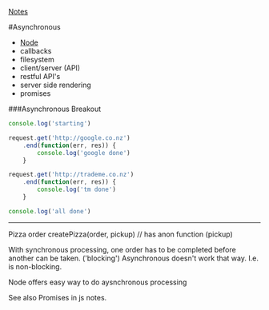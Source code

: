 [Notes](notes.md)

#Asynchronous
- [Node](javascript/node.md)
- callbacks
- filesystem
- client/server (API)
- restful API's
- server side rendering
- promises


###Asynchronous Breakout
```javascript
console.log('starting')

request.get('http://google.co.nz')
    .end(function(err, res)) {
        console.log('google done')
    }    

request.get('http://trademe.co.nz')
    .end(function(err, res)) {
        console.log('tm done')
    }    

console.log('all done')
```
----

Pizza order
createPizza(order, pickup)  // has anon function (pickup)


With synchronous processing, one order has to be completed before another can be taken. ('blocking')
Asynchronous doesn't work that way. I.e. is non-blocking.

Node offers easy way to do aysnchronous processing



See also Promises in js notes.
